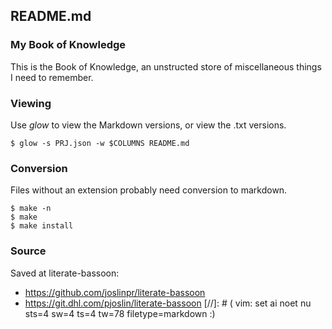 
##	README.md
###	My Book of Knowledge

This is the Book of Knowledge, an unstructed store of miscellaneous things I
need to remember.

###	Viewing
Use *glow* to view the Markdown versions, or view the .txt versions.

```
$ glow -s PRJ.json -w $COLUMNS README.md
```

###	Conversion
Files without an extension probably need conversion to markdown.
```
$ make -n
$ make
$ make install
```

###	Source
Saved at literate-bassoon:
*  https://github.com/joslinpr/literate-bassoon
*  https://git.dhl.com/pjoslin/literate-bassoon
[//]: # ( vim: set ai noet nu sts=4 sw=4 ts=4 tw=78 filetype=markdown :)
